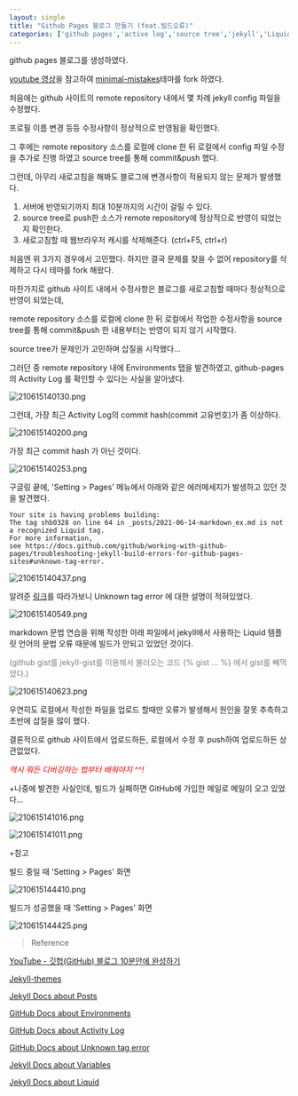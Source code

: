 ```yaml
---
layout: single
title: "Github Pages 블로그 만들기 (feat.빌드오류)"
categories: ['github pages','active log','source tree','jekyll','Liquid','jekyll-gist']
---
```


github pages 블로그를 생성하였다.

[youtube 영상](https://www.youtube.com/watch?v=ACzFIAOsfpM)을 참고하여 [minimal-mistakes](https://github.com/mmistakes/minimal-mistakes)테마를 fork 하였다.

처음에는 github 사이트의 remote repository 내에서 몇 차례 jekyll config 파일을 수정했다.

프로필 이름 변경 등등 수정사항이 정상적으로 반영됨을 확인했다.

그 후에는 remote repository 소스를 로컬에 clone 한 뒤 로컬에서 config 파일 수정을 추가로 진행 하였고 source tree를 통해 commit&push 했다.

그런데, 아무리 새로고침을 해봐도 블로그에 변경사항이 적용되지 않는 문제가 발생했다.

1. 서버에 반영되기까지 최대 10분까지의 시간이 걸릴 수 있다.
2. source tree로 push한 소스가 remote repository에 정상적으로 반영이 되었는지 확인한다.
3. 새로고침할 때 웹브라우저 캐시를 삭제해준다. (ctrl+F5, ctrl+r)

처음엔 위 3가지 경우에서 고민했다.
하지만 결국 문제를 찾을 수 없어 repository를 삭제하고 다시 테마를 fork 해왔다.

마찬가지로 github 사이트 내에서 수정사항은 블로그를 새로고침할 때마다 정상적으로 반영이 되었는데,

remote repository 소스를 로컬에 clone 한 뒤 로컬에서 작업한 수정사항을 source tree를 통해 commit&push 한 내용부터는 반영이 되지 않기 시작했다.

source tree가 문제인가 고민하며 삽질을 시작했다...

그러던 중 remote repository 내에 Environments 탭을 발견하였고,
github-pages 의 Activity Log 를 확인할 수 있다는 사실을 알아냈다.

![210615140130.png](/assets/images/210615140130.png)

그런데, 가장 최근 Activity Log의 commit hash(commit 고유번호)가 좀 이상하다.

![210615140200.png](/assets/images/210615140200.png)

가장 최근 commit hash 가 아닌 것이다.

![210615140253.png](/assets/images/210615140253.png)

구글링 끝에, 
'Setting > Pages' 메뉴에서 아래와 같은 에러메세지가 발생하고 있던 것을 발견했다.

```
Your site is having problems building: 
The tag shb0328 on line 64 in _posts/2021-06-14-markdown_ex.md is not a recognized Liquid tag.
For more information, 
see https://docs.github.com/github/working-with-github-pages/troubleshooting-jekyll-build-errors-for-github-pages-sites#unknown-tag-error.
```

![210615140437.png](/assets/images/210615140437.png)

알려준 [링크](https://docs.github.com/github/working-with-github-pages/troubleshooting-jekyll-build-errors-for-github-pages-sites#unknown-tag-error)를 따라가보니 Unknown tag error 에 대한 설명이 적혀있었다.

![210615140549.png](/assets/images/210615140549.png)

markdown 문법 연습을 위해 작성한 아래 파일에서 jekyll에서 사용하는 Liquid 템플릿 언어의 문법 오류 때문에 빌드가 안되고 있었던 것이다.

<span style="color:grey">(github gist를 jekyll-gist를 이용해서 불러오는 코드 {% gist ... %} 에서 gist를 빼먹었다.)</span>

![210615140623.png](/assets/images/210615140623.png)

우연히도 로컬에서 작성한 파일을 업로드 할때만 오류가 발생해서 원인을 잘못 추측하고 초반에 삽질을 많이 했다. 

결론적으로 github 사이트에서 업로드하든, 로컬에서 수정 후 push하여 업로드하든 상관없었다.

<span style="color:red">*역시 뭐든 디버깅하는 법부터 배워야지 ^^!*</span>

+나중에 발견한 사실인데, 빌드가 실패하면 GitHub에 가입한 메일로 메일이 오고 있었다...

![210615141016.png](/assets/images/210615141016.png)

![210615141011.png](/assets/images/210615141011.png)

+참고

빌드 중일 때 'Setting > Pages' 화면

![210615144410.png](/assets/images/210615144410.png)

빌드가 성공했을 때 'Setting > Pages' 화면

![210615144425.png](/assets/images/210615144425.png)

>Reference

[YouTube - 깃헙(GitHub) 블로그 10분안에 완성하기](https://www.youtube.com/watch?v=ACzFIAOsfpM)

[Jekyll-themes](https://github.com/topics/jekyll-theme)

[Jekyll Docs about Posts](https://jekyllrb.com/docs/posts/)

[GitHub Docs about Environments](https://docs.github.com/en/actions/reference/environments)

[GitHub Docs about Activity Log](https://docs.github.com/en/github/administering-a-repository/managing-repository-settings/viewing-deployment-activity-for-your-repository)

[GitHub Docs about Unknown tag error](https://docs.github.com/en/pages/setting-up-a-github-pages-site-with-jekyll/troubleshooting-jekyll-build-errors-for-github-pages-sites#unknown-tag-error)

[Jekyll Docs about Variables](https://jekyllrb.com/docs/variables/)

[Jekyll Docs about Liquid](https://jekyllrb.com/docs/liquid/)